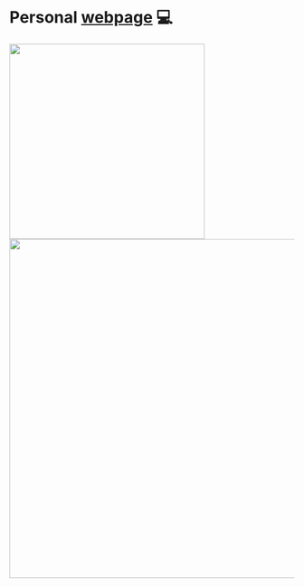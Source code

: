  # Personal [webpage](https://www.diegohart.com) 💻
 
 <div dir="auto">
   <img height="345" src="https://user-images.githubusercontent.com/122852487/216429929-d6cb5bd2-e79b-4ac3-8f27-48647863177f.png" />
   <img width="600" src="https://user-images.githubusercontent.com/122852487/216429937-7a1d73cd-7f45-4923-b9f9-e866258942d5.png" />
</div>
